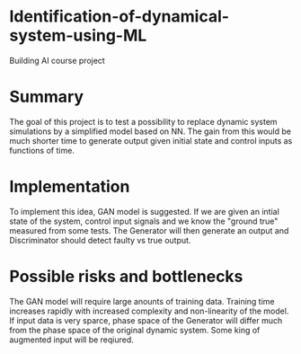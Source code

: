 # Identification-of-dynamical-system-using-ML
Building AI course project

# Summary

The goal of this project is to test a possibility to replace dynamic system simulations by a simplified model based on NN. The gain from this would be much shorter time to generate output given initial state and control inputs as functions of time. 

# Implementation

To implement this idea, GAN model is suggested. If we are given an intial state of the system, control input signals and we know the "ground true" measured from some tests. The Generator will then generate an output and Discriminator should detect faulty vs true output.

# Possible risks and bottlenecks

The GAN model will require large anounts of training data. Training time increases rapidly with increased complexity and non-linearity of the model. If input data is very sparce, phase space of the Generator will differ much from the phase space of the original dynamic system. Some king of augmented input will be reqiured.

